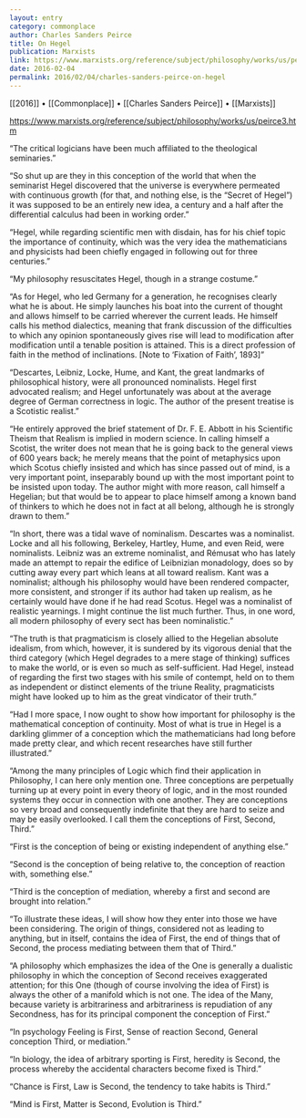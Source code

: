 ```yaml
---
layout: entry
category: commonplace
author: Charles Sanders Peirce
title: On Hegel
publication: Marxists
link: https://www.marxists.org/reference/subject/philosophy/works/us/peirce3.htm
date: 2016-02-04
permalink: 2016/02/04/charles-sanders-peirce-on-hegel
---
```


[[2016]] • [[Commonplace]] • [[Charles Sanders Peirce]] • [[Marxists]]

https://www.marxists.org/reference/subject/philosophy/works/us/peirce3.htm

“The critical logicians have been much affiliated to the theological seminaries.”

“So shut up are they in this conception of the world that when the seminarist Hegel discovered that the universe is everywhere permeated with continuous growth (for that, and nothing else, is the “Secret of Hegel”) it was supposed to be an entirely new idea, a century and a half after the differential calculus had been in working order.”

“Hegel, while regarding scientific men with disdain, has for his chief topic the importance of continuity, which was the very idea the mathematicians and physicists had been chiefly engaged in following out for three centuries.”

“My philosophy resuscitates Hegel, though in a strange costume.”

“As for Hegel, who led Germany for a generation, he recognises clearly what he is about. He simply launches his boat into the current of thought and allows himself to be carried wherever the current leads. He himself calls his method dialectics, meaning that frank discussion of the difficulties to which any opinion spontaneously gives rise will lead to modification after modification until a tenable position is attained. This is a direct profession of faith in the method of inclinations. [Note to ‘Fixation of Faith’, 1893]”

“Descartes, Leibniz, Locke, Hume, and Kant, the great landmarks of philosophical history, were all pronounced nominalists. Hegel first advocated realism; and Hegel unfortunately was about at the average degree of German correctness in logic. The author of the present treatise is a Scotistic realist.”

“He entirely approved the brief statement of Dr. F. E. Abbott in his Scientific Theism that Realism is implied in modern science. In calling himself a Scotist, the writer does not mean that he is going back to the general views of 600 years back; he merely means that the point of metaphysics upon which Scotus chiefly insisted and which has since passed out of mind, is a very important point, inseparably bound up with the most important point to be insisted upon today. The author might with more reason, call himself a Hegelian; but that would be to appear to place himself among a known band of thinkers to which he does not in fact at all belong, although he is strongly drawn to them.”

“In short, there was a tidal wave of nominalism. Descartes was a nominalist. Locke and all his following, Berkeley, Hartley, Hume, and even Reid, were nominalists. Leibniz was an extreme nominalist, and Rémusat who has lately made an attempt to repair the edifice of Leibnizian monadology, does so by cutting away every part which leans at all toward realism. Kant was a nominalist; although his philosophy would have been rendered compacter, more consistent, and stronger if its author had taken up realism, as he certainly would have done if he had read Scotus. Hegel was a nominalist of realistic yearnings. I might continue the list much further. Thus, in one word, all modern philosophy of every sect has been nominalistic.”

“The truth is that pragmaticism is closely allied to the Hegelian absolute idealism, from which, however, it is sundered by its vigorous denial that the third category (which Hegel degrades to a mere stage of thinking) suffices to make the world, or is even so much as self-sufficient. Had Hegel, instead of regarding the first two stages with his smile of contempt, held on to them as independent or distinct elements of the triune Reality, pragmaticists might have looked up to him as the great vindicator of their truth.”

“Had I more space, I now ought to show how important for philosophy is the mathematical conception of continuity. Most of what is true in Hegel is a darkling glimmer of a conception which the mathematicians had long before made pretty clear, and which recent researches have still further illustrated.”

“Among the many principles of Logic which find their application in Philosophy, I can here only mention one. Three conceptions are perpetually turning up at every point in every theory of logic, and in the most rounded systems they occur in connection with one another. They are conceptions so very broad and consequently indefinite that they are hard to seize and may be easily overlooked. I call them the conceptions of First, Second, Third.”

“First is the conception of being or existing independent of anything else.”

“Second is the conception of being relative to, the conception of reaction with, something else.”

“Third is the conception of mediation, whereby a first and second are brought into relation.”

“To illustrate these ideas, I will show how they enter into those we have been considering. The origin of things, considered not as leading to anything, but in itself, contains the idea of First, the end of things that of Second, the process mediating between them that of Third.”

“A philosophy which emphasizes the idea of the One is generally a dualistic philosophy in which the conception of Second receives exaggerated attention; for this One (though of course involving the idea of First) is always the other of a manifold which is not one. The idea of the Many, because variety is arbitrariness and arbitrariness is repudiation of any Secondness, has for its principal component the conception of First.”

“In psychology Feeling is First, Sense of reaction Second, General conception Third, or mediation.”

“In biology, the idea of arbitrary sporting is First, heredity is Second, the process whereby the accidental characters become fixed is Third.”

“Chance is First, Law is Second, the tendency to take habits is Third.”

“Mind is First, Matter is Second, Evolution is Third.”
